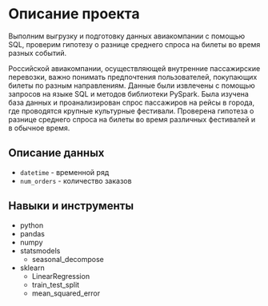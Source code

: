 # Описание проекта
Выполним выгрузку и подготовку данных авиакомпании с помощью SQL, проверим гипотезу о разнице среднего спроса на билеты во время разных событий.

Российской авиакомпании, осуществляющей внутренние пассажирские перевозки, важно понимать предпочтения пользователей, покупающих билеты по разным направлениям. Данные были извлечены с помощью запросов на языке SQL и методов библиотеки PySpark. Была изучена база данных и проанализирован спрос пассажиров на рейсы в города, где проводятся крупные культурные фестивали. Проверена гипотеза о разнице среднего спроса на билеты во время различных фестивалей и в обычное время.

## Описание данных
- `datetime` - временной ряд
- `num_orders` - количество заказов

## Навыки и инструменты
- python
- pandas
- numpy
- statsmodels
  - seasonal_decompose
- sklearn
  - LinearRegression
  - train_test_split
  - mean_squared_error

